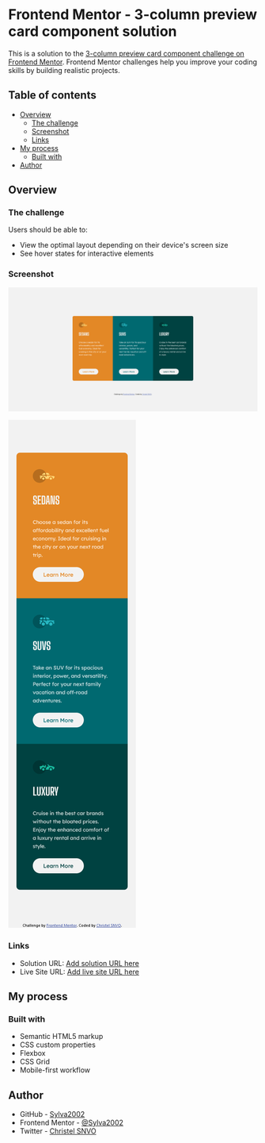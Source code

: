 # Frontend Mentor - 3-column preview card component solution

This is a solution to the [3-column preview card component challenge on Frontend Mentor](https://www.frontendmentor.io/challenges/3column-preview-card-component-pH92eAR2-). Frontend Mentor challenges help you improve your coding skills by building realistic projects.

## Table of contents

- [Overview](#overview)
  - [The challenge](#the-challenge)
  - [Screenshot](#screenshot)
  - [Links](#links)
- [My process](#my-process)
  - [Built with](#built-with)
- [Author](#author)

## Overview

### The challenge

Users should be able to:

- View the optimal layout depending on their device's screen size
- See hover states for interactive elements

### Screenshot

![Screenshot-3-column-preview-card-component-desktop](./screenshot/Screenshot-3-column-preview-card-component-desktop.png)

![Screenshot-3-column-preview-card-component-desktop](./screenshot/Screenshot-3-column-preview-card-component-mobile.png)

### Links

- Solution URL: [Add solution URL here](https://your-solution-url.com)
- Live Site URL: [Add live site URL here](https://your-live-site-url.com)

## My process

### Built with

- Semantic HTML5 markup
- CSS custom properties
- Flexbox
- CSS Grid
- Mobile-first workflow

## Author

- GitHub - [Sylva2002](https://github.com/Sylva2002)
- Frontend Mentor - [@Sylva2002](https://www.frontendmentor.io/profile/Sylva2002)
- Twitter - [Christel SNVO](https://twitter.com/ChristelSnvo)
